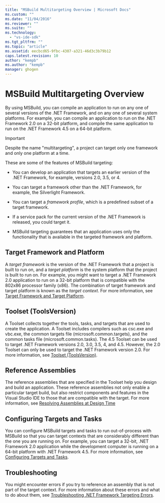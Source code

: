 ```yaml
---
title: "MSBuild Multitargeting Overview | Microsoft Docs"
ms.custom: ""
ms.date: "11/04/2016"
ms.reviewer: ""
ms.suite: ""
ms.technology: 
  - "vs-ide-sdk"
ms.tgt_pltfrm: ""
ms.topic: "article"
ms.assetid: eecbcd65-9fbc-4307-a321-46d3c3b79b12
caps.latest.revision: 10
author: "kempb"
ms.author: "kempb"
manager: ghogen
---
```

# MSBuild Multitargeting Overview
By using MSBuild, you can compile an application to run on any one of several versions of the .NET Framework, and on any one of several system platforms. For example, you can compile an application to run on the .NET Framework 2.0 on a 32-bit platform, and compile the same application to run on the .NET Framework 4.5 on a 64-bit platform.  
  
> [!IMPORTANT]
>  Despite the name "multitargeting", a project can target only one framework and only one platform at a time.  
  
 These are some of the features of MSBuild targeting:  
  
-   You can develop an application that targets an earlier version of the .NET Framework, for example, versions 2.0, 3.5, or 4.  
  
-   You can target a framework other than the .NET Framework, for example, the Silverlight Framework.  
  
-   You can target a *framework profile*, which is a predefined subset of a target framework.  
  
-   If a service pack for the current version of the .NET Framework is released, you could target it.  
  
-   MSBuild targeting guarantees that an application uses only the functionality that is available in the targeted framework and platform.  
  
## Target Framework and Platform  
 A *target framework* is the version of the .NET Framework that a project is built to run on, and a *target platform* is the system platform that the project is built to run on.  For example, you might want to target a .NET Framework 2.0 application to run on a 32-bit platform that is compatible with the 802x86 processor family (x86). The combination of target framework and target platform is known as the *target context*. For more information, see [Target Framework and Target Platform](../msbuild/msbuild-target-framework-and-target-platform.md).  
  
## Toolset (ToolsVersion)  
 A Toolset collects together the tools, tasks, and targets that are used to create the application. A Toolset includes compilers such as csc.exe and vbc.exe, the common targets file (microsoft.common.targets), and the common tasks file (microsoft.common.tasks). The 4.5 Toolset can be used to target .NET Framework versions 2.0, 3.0, 3.5, 4, and 4.5. However, the 2.0 Toolset can only be used to target the .NET Framework version 2.0. For more information, see [Toolset (ToolsVersion)](../msbuild/msbuild-toolset-toolsversion.md).  
  
## Reference Assemblies  
 The reference assemblies that are specified in the Toolset help you design and build an application. These reference assemblies not only enable a particular target build, but also restrict components and features in the Visual Studio IDE to those that are compatible with the target. For more information, see [Resolving Assemblies at Design Time](../msbuild/resolving-assemblies-at-design-time.md)  
  
## Configuring Targets and Tasks  
 You can configure MSBuild targets and tasks to run out-of-process with MSBuild so that you can target contexts that are considerably different than the one you are running on.  For example, you can target a 32-bit, .NET Framework 2.0 application while the development computer is running on a 64-bit platform with .NET Framework 4.5. For more information, see [Configuring Targets and Tasks](../msbuild/configuring-targets-and-tasks.md).  
  
## Troubleshooting  
 You might encounter errors if you try to reference an assembly that is not part of the target context. For more information about these errors and what to do about them, see [Troubleshooting .NET Framework Targeting Errors](../msbuild/troubleshooting-dotnet-framework-targeting-errors.md).